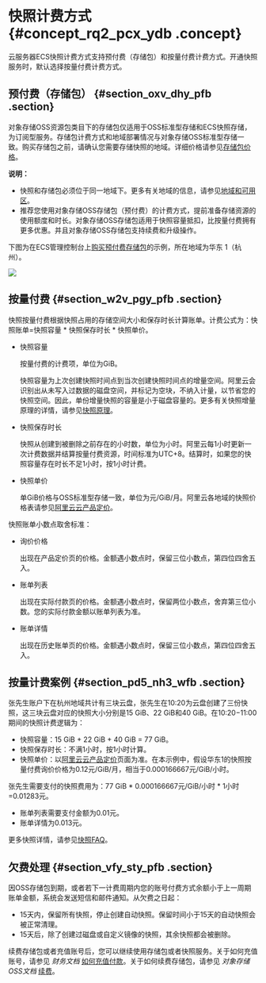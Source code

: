 # 快照计费方式 {#concept_rq2_pcx_ydb .concept}

云服务器ECS快照计费方式支持预付费（存储包）和按量付费计费方式。开通快照服务时，默认选择按量付费计费方式。

## 预付费（存储包） {#section_oxv_dhy_pfb .section}

对象存储OSS资源包类目下的存储包仅适用于OSS标准型存储和ECS快照存储，为订阅型服务。存储包计费方式和地域部署情况与对象存储OSS标准型存储一致。购买存储包之前，请确认您需要存储快照的地域。详细价格请参见[存储包价格](https://www.aliyun.com/price/product?spm=5176.8064714.694085.pricedetail2222.308e14ceu4kW4A#/oss/detail)。

**说明：** 

-   快照和存储包必须位于同一地域下。更多有关地域的信息，请参见[地域和可用区](../../../../../cn.zh-CN/通用参考/地域和可用区.md#)。
-   推荐您使用对象存储OSS存储包（预付费）的计费方式，提前准备存储资源的使用额度和时长。对象存储OSS存储包适用于快照容量抵扣，比按量付费拥有更多优惠。并且对象存储OSS存储包支持续费和升级操作。

下图为在ECS管理控制台上[购买预付费存储包](https://ecs.console.aliyun.com/#/snapshot/region/cn-hangzhou)的示例，所在地域为华东 1（杭州）。

![](http://static-aliyun-doc.oss-cn-hangzhou.aliyuncs.com/assets/img/9579/156221992121086_zh-CN.png)

## 按量付费 {#section_w2v_pgy_pfb .section}

快照按量付费根据快照占用的存储空间大小和保存时长计算账单。计费公式为：快照账单=快照容量 \* 快照保存时长 \* 快照单价。

-   快照容量

    按量付费的计费项，单位为GiB。

    快照容量为上次创建快照时间点到当次创建快照时间点的增量空间。阿里云会识别出从未写入过数据的磁盘空间，并标记为空块，不纳入计量，以节省您的快照空间。因此，单份增量快照的容量是小于磁盘容量的。更多有关快照增量原理的详情，请参见[快照原理](../cn.zh-CN/快照/快照原理.md#)。

-   快照保存时长

    快照从创建到被删除之前存在的小时数，单位为小时。阿里云每1小时更新一次计费数据并结算按量付费资源，时间标准为UTC+8。结算时，如果您的快照容量存在时长不足1小时，按1小时计费。

-   快照单价

    单GiB价格与OSS标准型存储一致，单位为元/GiB/月。阿里云各地域的快照价格表请参见[阿里云云产品定价](https://www.aliyun.com/price/product#/disk/detail)。


快照账单小数点取舍标准：

-   询价价格

    出现在产品定价页的价格。金额遇小数点时，保留三位小数点，第四位四舍五入。

-   账单列表

    出现在实际付款页的价格。金额遇小数点时，保留两位小数点，舍弃第三位小数。您的实际付款金额以账单列表为准。

-   账单详情

    出现在历史账单页的价格。金额遇小数点时，保留三位小数点，第四位四舍五入。


## 按量计费案例 {#section_pd5_nh3_wfb .section}

张先生账户下在杭州地域共计有三块云盘，张先生在10:20为云盘创建了三份快照，这三块云盘对应的快照大小分别是15 GiB、22 GiB和40 GiB。在10:20−11:00期间的快照计费逻辑为：

-   快照容量：15 GiB + 22 GiB + 40 GiB = 77 GiB。
-   快照保存时长：不满1小时，按1小时计算。
-   快照单价：以[阿里云云产品定价](https://www.aliyun.com/price/product#/disk/detail)页面为准。在本示例中，假设华东1的快照按量付费询价价格为0.12元/GiB/月，相当于0.000166667元/GiB/小时。

张先生需要支付的快照费用为：77 GiB \* 0.000166667元/GiB/小时 \* 1小时=0.01283元。

-   账单列表需要支付金额为0.01元。
-   账单详情为0.013元。

更多快照详情，请参见[快照FAQ](https://help.aliyun.com/document_detail/52045.html)。

## 欠费处理 {#section_vfy_sty_pfb .section}

因OSS存储包到期，或者若下一计费周期内您的账号付费方式余额小于上一周期账单金额，系统会发送短信和邮件通知。从欠费之日起：

-   15天内，保留所有快照，停止创建自动快照。保留时间小于15天的自动快照会被正常清理。
-   15天后，除了创建过磁盘或自定义镜像的快照，其余快照都会被删除。

续费存储包或者充值账号后，您可以继续使用存储包或者快照服务。关于如何充值账号，请参见 *财务文档* [如何充值付款](https://help.aliyun.com/document_detail/37107.html)。关于如何续费存储包，请参见 *对象存储OSS文档* [续费](../../../../../cn.zh-CN/计量计费/计费方式/包年包月/续费.md#)。

